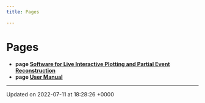 ```yaml
---
title: Pages

---
```


# Pages




* **page [Software for Live Interactive Plotting and Partial Event Reconstruction](/)** 
* **page [User Manual](/Pages/md_README.md#page-md-readme)** 



-------------------------------

Updated on 2022-07-11 at 18:28:26 +0000
